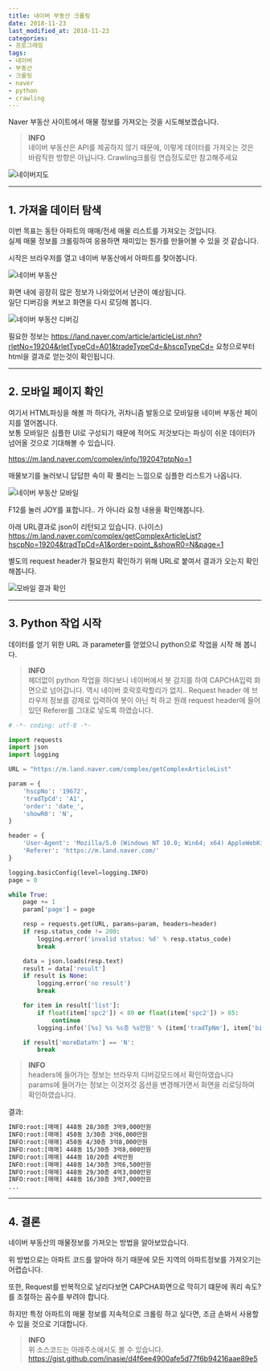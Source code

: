 ```yaml
---
title: 네이버 부동산 크롤링
date: 2018-11-23
last_modified_at: 2018-11-23
categories:
- 프로그래밍
tags:
- 네이버
- 부동산
- 크롤링
- naver
- python
- crawling
---
```


Naver 부동산 사이트에서 매물 정보를 가져오는 것을 시도해보겠습니다. <br>

> **INFO**<br>
네이버 부동산은 API를 제공하지 않기 때문에, 이렇게 데이터를 가져오는 것은 바람직한 방향은 아닙니다.
Crawling크롤링 연습정도로만 참고해주세요

![네이버지도](/assets/images/2018-11-24-네이버-부동산-크롤링/1.png)

---

## 1. 가져올 데이터 탐색

이번 목표는 동탄 아파트의 매매/전세 매물 리스트를 가져오는 것입니다. <br>
실제 매물 정보를 크롤링하여 응용하면 재미있는 뭔가를 만들어볼 수 있을 것 같습니다.

시작은 브라우저를 열고 네이버 부동산에서 아파트를 찾아봅니다.

![네이버 부동산](/assets/images/2018-11-24-네이버-부동산-크롤링/2.png)

화면 내에 굉장히 많은 정보가 나와있어서 난관이 예상됩니다. <br>
일단 디버깅을 켜보고 화면을 다시 로딩해 봅니다.

![네이버 부동산 디버깅](/assets/images/2018-11-24-네이버-부동산-크롤링/3.png)

필요한 정보는 https://land.naver.com/article/articleList.nhn?rletNo=19204&rletTypeCd=A01&tradeTypeCd=&hscpTypeCd= 요청으로부터 html을 결과로 얻는것이 확인됩니다.

---

## 2. 모바일 페이지 확인

여기서 HTML파싱을 해볼 까 하다가, 귀차니즘 발동으로 모바일용 네이버 부동산 페이지를 열어봅니다.<br>
보통 모바일은 심플한 UI로 구성되기 때문에 적어도 저것보다는 파싱이 쉬운 데이터가 넘어올 것으로 기대해볼 수 있습니다.

<https://m.land.naver.com/complex/info/19204?ptpNo=1>

매물보기를 눌러보니 답답한 속이 확 풀리는 느낌으로 심플한 리스트가 나옵니다.

![네이버 부동산 모바일](/assets/images/2018-11-24-네이버-부동산-크롤링/4.png)

F12를 눌러 JOY를 표합니다.. 가 아니라 요청 내용을 확인해봅니다.

아래 URL결과로 json이 리턴되고 있습니다. (나이스)<br>
<https://m.land.naver.com/complex/getComplexArticleList?hscpNo=19204&tradTpCd=A1&order=point_&showR0=N&page=1>

별도의 request header가 필요한지 확인하기 위해 URL로 붙여서 결과가 오는지 확인해봅니다.

![모바일 결과 확인](/assets/images/2018-11-24-네이버-부동산-크롤링/5.png)


---

## 3. Python 작업 시작

데이터를 얻기 위한 URL 과 parameter를 얻었으니 python으로 작업을 시작 해 봅니다.

> **INFO**<br>
헤더없이 python 작업을 하다보니 네이버에서 봇 감지를 하여 CAPCHA입력 화면으로 넘어갑니다.
역시 네이버 호락호락할리가 없지..
Request header 에 브라우저 정보를 강제로 입력하여 봇이 아닌 척 하고 원래 request header에 들어있던 Referer를 그대로 넣도록 하였습니다.

```python
# -*- coding: utf-8 -*-

import requests
import json
import logging

URL = "https://m.land.naver.com/complex/getComplexArticleList"

param = {
    'hscpNo': '19672',
    'tradTpCd': 'A1',
    'order': 'date_',
    'showR0': 'N',
}

header = {
    'User-Agent': 'Mozilla/5.0 (Windows NT 10.0; Win64; x64) AppleWebKit/537.36 (KHTML, like Gecko) Chrome/65.0.3325.220 Whale/1.3.51.7 Safari/537.36',
    'Referer': 'https://m.land.naver.com/'
}

logging.basicConfig(level=logging.INFO)
page = 0

while True:
    page += 1
    param['page'] = page

    resp = requests.get(URL, params=param, headers=header)
    if resp.status_code != 200:
        logging.error('invalid status: %d' % resp.status_code)
        break

    data = json.loads(resp.text)
    result = data['result']
    if result is None:
        logging.error('no result')
        break

    for item in result['list']:
        if float(item['spc2']) < 80 or float(item['spc2']) > 85:
            continue
        logging.info('[%s] %s %s층 %s만원' % (item['tradTpNm'], item['bildNm'], item['flrInfo'], item['prcInfo']))

    if result['moreDataYn'] == 'N':
        break
```

> **INFO**<br>
headers에 들어가는 정보는 브라우저 디버깅모드에서 확인하였습니다<br>
params에 들어가는 정보는 이것저것 옵션을 변경해가면서 화면을 리로딩하여 확인하였습니다.

결과:

```bash
INFO:root:[매매] 448동 28/30층 3억9,000만원
INFO:root:[매매] 450동 3/30층 3억6,000만원
INFO:root:[매매] 450동 4/30층 3억8,000만원
INFO:root:[매매] 448동 15/30층 3억8,000만원
INFO:root:[매매] 444동 10/20층 4억만원
INFO:root:[매매] 448동 14/30층 3억6,500만원
INFO:root:[매매] 448동 29/30층 4억3,000만원
INFO:root:[매매] 448동 16/30층 3억7,000만원
...
```

---

## 4. 결론

네이버 부동산의 매물정보를 가져오는 방법을 알아보았습니다.

위 방법으로는 아파트 코드를 알아야 하기 때문에 모든 지역의 아파트정보를 가져오기는 어렵습니다.

또한, Request를 반복적으로 날리다보면 CAPCHA화면으로 막히기 떄문에 쿼리 속도?를 조절하는 꼼수를 부려야 합니다.

하지만 특정 아파트의 매물 정보를 지속적으로 크롤링 하고 싶다면, 조금 손봐서 사용할 수 있을 것으로 기대합니다.

> **INFO**<br>
위 소스코드는 아래주소에서도 볼 수 있습니다.
https://gist.github.com/inasie/d4f6ee4900afe5d77f6b94216aae89e5